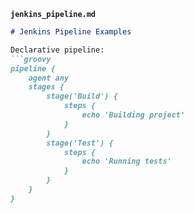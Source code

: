 

**`jenkins_pipeline.md`**
```markdown
# Jenkins Pipeline Examples

Declarative pipeline:
```groovy
pipeline {
    agent any
    stages {
        stage('Build') {
            steps {
                echo 'Building project'
            }
        }
        stage('Test') {
            steps {
                echo 'Running tests'
            }
        }
    }
}

